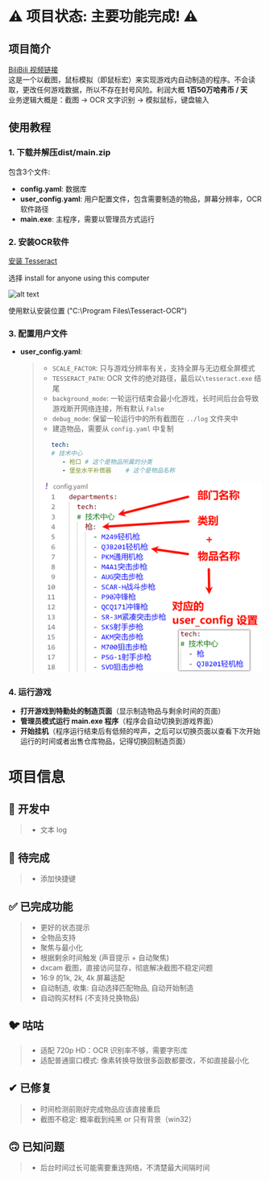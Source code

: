 # ⚠️ 项目状态: 主要功能完成! ⚠️

## 项目简介
[BiliBili 视频链接](https://www.bilibili.com/video/BV13SfTYfE9p)  
这是一个以截图，鼠标模拟（即鼠标宏）来实现游戏内自动制造的程序。不会读取，更改任何游戏数据，所以不存在封号风险。利润大概 **1百50万哈弗币 / 天**  
业务逻辑大概是：截图 -> OCR 文字识别 -> 模拟鼠标，键盘输入

## 使用教程
### 1. 下载并解压dist/main.zip  
包含3个文件:  
* **config.yaml**: 数据库  
* **user_config.yaml**: 用户配置文件，包含需要制造的物品，屏幕分辨率，OCR软件路径  
* **main.exe**: 主程序，需要以管理员方式运行  

### 2. 安装OCR软件
[安装 Tesseract](https://github.com/UB-Mannheim/tesseract/wiki)

选择 install for anyone using this computer

![alt text](.img/image.png)

使用默认安装位置 ("C:\Program Files\Tesseract-OCR")

### 3. 配置用户文件
* **user_config.yaml**:
    > * `SCALE_FACTOR`: 只与游戏分辨率有关，支持全屏与无边框全屏模式  
    > * `TESSERACT_PATH`: OCR 文件的绝对路径，最后以`\tesseract.exe` 结尾  
    > * `background_mode`: 一轮运行结束会最小化游戏，长时间后台会导致游戏断开网络连接，所有默认 `False`  
    > * `debug_mode`: 保留一轮运行中的所有截图在 `../log` 文件夹中  
    > * 建造物品，需要从 `config.yaml` 中复制  
    > ```yaml
    >    tech: 
    >    # 技术中心
    >       - 枪口 # 这个是物品所属的分类
    >       - 堡垒水平补偿器    # 这个是物品名称
    > ```
    > ![alt text](.img/image1.png)

### 4. 运行游戏
* **打开游戏到特勤处的制造页面**（显示制造物品与剩余时间的页面）
* **管理员模式运行 main.exe 程序**（程序会自动切换到游戏界面）
* **开始挂机**（程序运行结束后有低频的哔声，之后可以切换页面以查看下次开始运行的时间或者出售仓库物品，记得切换回制造页面）

# 项目信息

## 📌 开发中
> * 文本 log

## 🚧 待完成
> * 添加快捷键

## ✅ 已完成功能
> * 更好的状态提示
> * 全物品支持
> * 聚焦与最小化
> * 根据剩余时间触发 (声音提示 + 自动聚焦)
> * dxcam 截图，直接访问显存，彻底解决截图不稳定问题
> * 16:9 的1k, 2k, 4k 屏幕适配
> * 自动制造, 收集: 自动选择匹配物品, 自动开始制造
> * 自动购买材料 (不支持兑换物品)

## 🐦 咕咕
> * 适配 720p HD：OCR 识别率不够，需要字形库
> * 适配普通窗口模式: 像素转换导致很多函数都要改，不如直接最小化

## ✔ 已修复
> * 时间检测前刚好完成物品应该直接重启
> * 截图不稳定: 概率截到纯黑 or 只有背景（win32）

## 🙃 已知问题
> * 后台时间过长可能需要重连网络，不清楚最大间隔时间